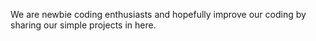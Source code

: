 We are newbie coding enthusiasts and hopefully improve our coding by sharing our simple projects in here. 
